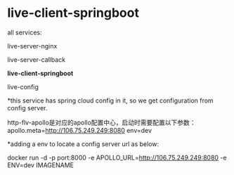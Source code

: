 # live-client-springboot

all services:

live-server-nginx

live-server-callback

<b>live-client-springboot</b>

live-config


*this service has spring cloud config in it, so we get configuration from config server.

http-flv-apollo是对应的apollo配置中心，启动时需要配置以下参数：apollo.meta=http://106.75.249.249:8080 env=dev

*adding a env to locate a config server url as below:

docker run -d -p port:8000 -e APOLLO_URL=http://106.75.249.249:8080 -e ENV=dev IMAGENAME
